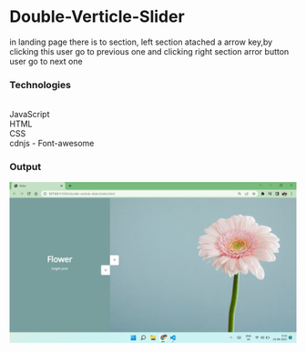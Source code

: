 # Double-Verticle-Slider

in landing page there is to section, left section atached a arrow key,by clicking this user go to previous one and clicking right section arror button user go to next one

### Technologies ###
<br>JavaScript
<br>HTML
<br>CSS
<br>cdnjs - Font-awesome

### Output ###
![Alt text](1.png?raw=true "Title")

